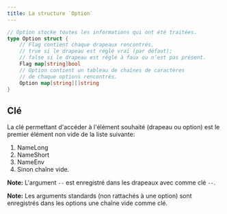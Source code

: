 ```yaml
---
title: La structure `Option`
---
```


```go
// Option stocke toutes les informations qui ont été traitées.
type Option struct {
	// Flag contient chaque drapeaux rencontrés.
	// true si le drapeau est réglé vrai (par défaut);
	// false si le drapeau est réglé à faux ou n’est pas présent.
	Flag map[string]bool
	// Option contient un tableau de chaînes de caractères
	// de chaque options rencontrés.
	Option map[string][]string
}
```

## Clé
La clé permettant d'accéder à l'élément souhaité (drapeau ou option) est le premier élément non vide de la liste suivante:
1. NameLong
2. NameShort
3. NameEnv
4. Sinon chaîne vide.

**Note:** L'argument `--` est enregistré dans les drapeaux avec comme clé `--`.

**Note:** Les arguments standards (non rattachés à une option) sont enregistrés dans les options une chaîne vide comme clé.
